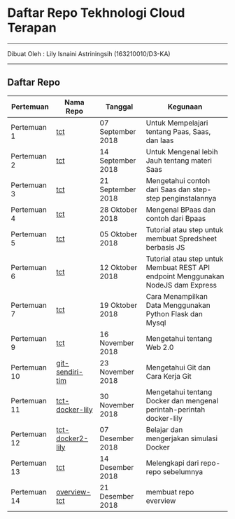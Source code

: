 # Daftar Repo Tekhnologi Cloud Terapan
---

Dibuat Oleh		: Lily Isnaini Astriningsih (163210010/D3-KA)

---
				  
Daftar Repo
---

| Pertemuan     | Nama Repo     													| Tanggal     		| Kegunaan				  															|
| ------------- | ---------------------------------------------------------------- 	| ----------------- | --------------------------------------------------------------------------------- |
| Pertemuan 1   | [tct](https://github.com/lilyastri/tct/tree/master/Minggu-1)		| 07 September 2018	| Untuk Mempelajari tentang Paas, Saas, dan Iaas									|
| Pertemuan 2   | [tct](https://github.com/lilyastri/tct/tree/master/Minggu%202)	| 14 September 2018	| Untuk Mengenal lebih Jauh tentang materi Saas										|
| Pertemuan 3   | [tct](https://github.com/lilyastri/tct/tree/master/Minggu%203)	| 21 September 2018	| Mengetahui contoh dari Saas dan step-step penginstalannya							|									
| Pertemuan 4   | [tct](https://github.com/lilyastri/tct/tree/master/Minggu%204)	| 28 Oktober 2018	| Mengenal BPaas dan contoh dari Bpaas												|	
| Pertemuan 5   | [tct](https://github.com/lilyastri/tct/tree/master/Minggu%205)	| 05 Oktober 2018   | Tutorial atau step untuk membuat Spredsheet berbasis JS							|
| Pertemuan 6   | [tct](https://github.com/lilyastri/tct/tree/master/Minggu%206)	| 12 Oktober 2018   | Tutorial atau step untuk Membuat REST API endpoint Menggunakan NodeJS dam Express	|
| Pertemuan 7   | [tct](https://github.com/lilyastri/tct/tree/master/Minggu%207)	| 19 Oktober 2018	| Cara Menampilkan Data Menggunakan Python Flask dan Mysql							|
| Pertemuan 9   | [tct](https://github.com/lilyastri/tct/tree/master/Minggu%208)	| 16 November 2018	| Mengetahui tentang Web 2.0														|
| Pertemuan 10  | [git-sendiri-tim](https://github.com/lilyastri/git-sendiri-tim)	| 23 November 2018	| Mengetahui Git dan Cara Kerja Git													|
| Pertemuan 11  | [tct-docker-lily](https://github.com/lilyastri/tct-docker-lily)	| 30 November 2018	| Mengetahui tentang Docker dan mengenal perintah-perintah docker-lily				|
| Pertemuan 12  | [tct-docker2-lily](https://github.com/lilyastri/tct-docker2-lily)	| 07 Desember 2018	| Belajar dan mengerjakan simulasi Docker											|
| Pertemuan 13  | [tct](https://github.com/lilyastri/tct)							| 14 Desember 2018	| Melengkapi dari repo-repo sebelumnya												|
| Pertemuan 14	| [overview-tct](https://github.com/lilyastri/overview-tct/blob/master/README.md)	| 21 Desember 2018	| membuat repo everview	|
